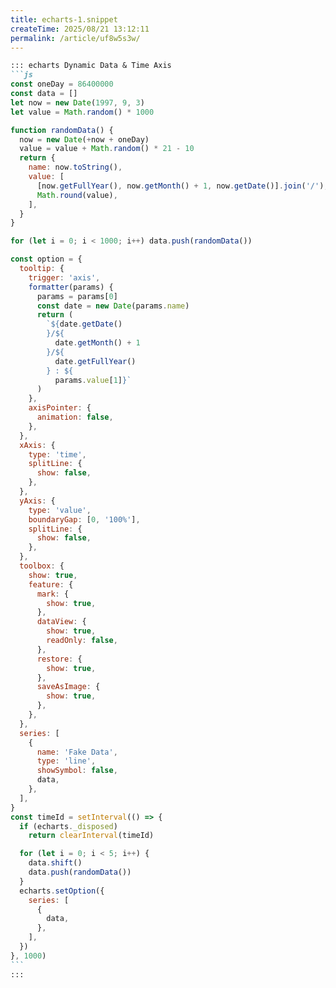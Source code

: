 ```yaml
---
title: echarts-1.snippet
createTime: 2025/08/21 13:12:11
permalink: /article/uf8w5s3w/
---
```

````md
::: echarts Dynamic Data & Time Axis
```js
const oneDay = 86400000
const data = []
let now = new Date(1997, 9, 3)
let value = Math.random() * 1000

function randomData() {
  now = new Date(+now + oneDay)
  value = value + Math.random() * 21 - 10
  return {
    name: now.toString(),
    value: [
      [now.getFullYear(), now.getMonth() + 1, now.getDate()].join('/'),
      Math.round(value),
    ],
  }
}

for (let i = 0; i < 1000; i++) data.push(randomData())

const option = {
  tooltip: {
    trigger: 'axis',
    formatter(params) {
      params = params[0]
      const date = new Date(params.name)
      return (
        `${date.getDate()
        }/${
          date.getMonth() + 1
        }/${
          date.getFullYear()
        } : ${
          params.value[1]}`
      )
    },
    axisPointer: {
      animation: false,
    },
  },
  xAxis: {
    type: 'time',
    splitLine: {
      show: false,
    },
  },
  yAxis: {
    type: 'value',
    boundaryGap: [0, '100%'],
    splitLine: {
      show: false,
    },
  },
  toolbox: {
    show: true,
    feature: {
      mark: {
        show: true,
      },
      dataView: {
        show: true,
        readOnly: false,
      },
      restore: {
        show: true,
      },
      saveAsImage: {
        show: true,
      },
    },
  },
  series: [
    {
      name: 'Fake Data',
      type: 'line',
      showSymbol: false,
      data,
    },
  ],
}
const timeId = setInterval(() => {
  if (echarts._disposed)
    return clearInterval(timeId)

  for (let i = 0; i < 5; i++) {
    data.shift()
    data.push(randomData())
  }
  echarts.setOption({
    series: [
      {
        data,
      },
    ],
  })
}, 1000)
```
:::
````

